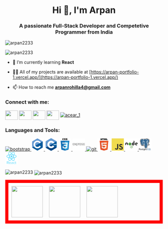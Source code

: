 <!--
**arpan2233/arpan2233** is a ✨ _special_ ✨ repository because its `README.md` (this file) appears on your GitHub profile.

Here are some ideas to get you started:

- 🔭 I’m currently working on ...
- 🌱 I’m currently learning ...
- 👯 I’m looking to collaborate on ...
- 🤔 I’m looking for help with ...
- 💬 Ask me about ...
- 📫 How to reach me: ...
- 😄 Pronouns: ...
- ⚡ Fun fact: ...
-->
<h1 align="center">Hi 👋, I'm Arpan</h1>
<h3 align="center">A passionate Full-Stack Developer and Competetive Programmer from India</h3>

<p align="left"> <img src="https://komarev.com/ghpvc/?username=arpan2233&label=Profile%20views&color=0e75b6&style=flat" alt="arpan2233" /> </p>

<p align="left"> <img src="https://github-profile-trophy.vercel.app/?username=arpan2233" alt="arpan2233" /> </p>

- 🌱 I’m currently learning **React**

- 👨‍💻 All of my projects are available at [https://arpan-portfolio-1.vercel.app/](https://arpan-portfolio-1.vercel.app/)

- 📫 How to reach me **arpanrohilla4@gmail.com**

<h3 align="left">Connect with me:</h3>
<p align="left">
<a href="https://www.instagram.com/arpanr70/"><img align="center"  src="https://uxwing.com/wp-content/themes/uxwing/download/brands-and-social-media/ig-instagram-icon.svg" height="30" width="40" /></a>
      <a href="https://www.linkedin.com/in/arpan-rohilla-65991b256"><img align="center" src="https://uxwing.com/wp-content/themes/uxwing/download/brands-and-social-media/linkedin-app-icon.svg"height="30" width="40"  /></a>
      <a href="https://x.com/ARPAN__R"><img align="center" src="https://uxwing.com/wp-content/themes/uxwing/download/brands-and-social-media/x-social-media-logo-icon.svg" height="30" width="40" /></a>
      <a href="https://github.com/arpan2233"><img align="center" src="https://uxwing.com/wp-content/themes/uxwing/download/brands-and-social-media/github-icon.svg"height="30" width="40"  /></a>
<a href="https://www.leetcode.com/acear_1" target="blank"><img align="center" align="center" src="https://raw.githubusercontent.com/rahuldkjain/github-profile-readme-generator/master/src/images/icons/Social/leet-code.svg" alt="acear_1" height="30" width="40" /></a>
</p>

<h3 align="left">Languages and Tools:</h3>
<p align="left"> <a href="https://getbootstrap.com" target="_blank" rel="noreferrer"> <img src="https://uxwing.com/wp-content/themes/uxwing/download/brands-and-social-media/bootstrap-5-logo-icon.svg" alt="bootstrap" width="40" height="40"/> </a> <a href="https://www.cprogramming.com/" target="_blank" rel="noreferrer"> <img src="https://raw.githubusercontent.com/devicons/devicon/master/icons/c/c-original.svg" alt="c" width="40" height="40"/> </a> <a href="https://www.w3schools.com/cpp/" target="_blank" rel="noreferrer"> <img src="https://raw.githubusercontent.com/devicons/devicon/master/icons/cplusplus/cplusplus-original.svg" alt="cplusplus" width="40" height="40"/> </a> <a href="https://www.w3schools.com/css/" target="_blank" rel="noreferrer"> <img src="https://raw.githubusercontent.com/devicons/devicon/master/icons/css3/css3-original-wordmark.svg" alt="css3" width="40" height="40"/> </a> <a href="https://expressjs.com" target="_blank" rel="noreferrer"> <img src="https://raw.githubusercontent.com/devicons/devicon/master/icons/express/express-original-wordmark.svg" alt="express" width="40" height="40"/> </a> <a href="https://git-scm.com/" target="_blank" rel="noreferrer"> <img src="https://www.vectorlogo.zone/logos/git-scm/git-scm-icon.svg" alt="git" width="40" height="40"/> </a> <a href="https://www.w3.org/html/" target="_blank" rel="noreferrer"> <img src="https://raw.githubusercontent.com/devicons/devicon/master/icons/html5/html5-original-wordmark.svg" alt="html5" width="40" height="40"/> </a> <a href="https://developer.mozilla.org/en-US/docs/Web/JavaScript" target="_blank" rel="noreferrer"> <img src="https://raw.githubusercontent.com/devicons/devicon/master/icons/javascript/javascript-original.svg" alt="javascript" width="40" height="40"/> </a> <a href="https://nodejs.org" target="_blank" rel="noreferrer"> <img src="https://raw.githubusercontent.com/devicons/devicon/master/icons/nodejs/nodejs-original-wordmark.svg" alt="nodejs" width="40" height="40"/> </a> <a href="https://www.postgresql.org" target="_blank" rel="noreferrer"> <img src="https://raw.githubusercontent.com/devicons/devicon/master/icons/postgresql/postgresql-original-wordmark.svg" alt="postgresql" width="40" height="40"/> </a> <a href="https://reactjs.org/" target="_blank" rel="noreferrer"> <img src="https://raw.githubusercontent.com/devicons/devicon/master/icons/react/react-original-wordmark.svg" alt="react" width="40" height="40"/> </a> </p>

<p><img align="left" src="https://github-readme-stats.vercel.app/api/top-langs?username=arpan2233&show_icons=true&locale=en&layout=compact" alt="arpan2233" /></p>

<p>&nbsp;<img align="center" src="https://github-readme-stats.vercel.app/api?username=arpan2233&show_icons=true&locale=en" alt="arpan2233" /></p>

<div style="display: flex;  border: 10px solid red;">
    <img style="width: 100px;  height:100px; margin: 10px;" src="https://assets.leetcode.com/static_assets/marketing/2024-50-lg.png"/>
    <img style="width: 100px;  height:100px; margin: 10px;" src="https://assets.leetcode.com/static_assets/marketing/2024-100-lg.png">
    <img style="width: 100px;  height:100px; margin: 10px;" src="https://leetcode.com/static/images/badges/dcc-2024-3.png">
</div>
